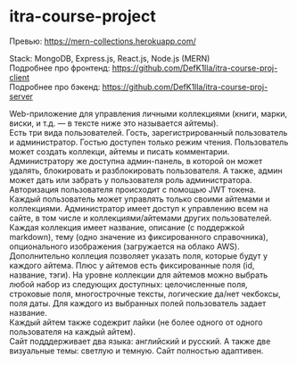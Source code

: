 ﻿# itra-course-project
Превью: https://mern-collections.herokuapp.com/  
 
Stack: MongoDB, Express.js, React.js, Node.js (MERN)  
Подробнее про фронтенд: https://github.com/DefK1lla/itra-course-proj-client    
Подробнее про бэкенд: https://github.com/DefK1lla/itra-course-proj-server    
  
Web-приложение для управления личными коллекциями (книги, марки, виски, и т.д. — в тексте ниже это называется айтемы).  
Есть три вида пользователей. Гость, зарегистрированный пользователь и администратор. Гостью доступен только режим чтения. Пользователь может создать коллекци, айтемы и писать комментарии. Администратору же доступна админ-панель, в которой он может удалять, блокировать и разблокировать пользователя. А также, админ может дать или забрать у пользователя роль администратора. Авторизация пользователя происходит с помощью JWT токена.  
Каждый пользователь может управлять только своими айтемами и коллекциями. Администратор имеет доступ к управлению всем на сайте, в том числе и коллекциями/айтемами других пользователей.  
Каждая коллекция имеет название, описание (с поддержкой markdown), тему (одно значение из фиксированного справочника), опционального изображения (загружается на облако AWS).  
Дополнительно коллеция позволяет указать поля, которые будут у каждого айтема. Плюс у айтемов есть фиксированные поля (id, название, тэги). На уровне коллекции для айтемов можно выбрать любой набор из следующих доступных: целочисленные поля, строковые поля, многострочные тексты, логические да/нет чекбоксы, поля даты. Для каждого из выбранных полей пользователь задает название.  
Каждый айтем также содежрит лайки (не более одного от одного пользователя на каждый айтем).  
Сайт подддерживает два языка: английский и русский. А также две визуальные темы: светлую и темную. Сайт полностью адаптивен.
